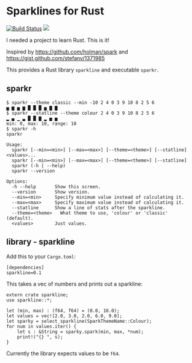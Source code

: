 # Sparklines for Rust

[![Build Status](https://travis-ci.org/ferrouswheel/rust-sparkline.svg?branch=master)](https://travis-ci.org/ferrouswheel/rust-sparkline)
[![](http://meritbadge.herokuapp.com/sparkline)](https://crates.io/crates/sparkline)

I needed a project to learn Rust. This is it!

Inspired by https://github.com/holman/spark and https://gist.github.com/stefanv/1371985

This provides a Rust library `sparkline` and executable `sparkr`.

## sparkr

```
$ sparkr --theme classic --min -10 2 4 0 3 9 10 8 2 5 6
▅ ▆ ▅ ▆ █ █ █ ▅ ▇ ▇
$ sparkr --statline --theme colour 2 4 0 3 9 10 8 2 5 6
▂ ▄ ▁ ▃ █ █ ▇ ▂ ▅ ▅
min: 0, max: 10, range: 10
$ sparkr -h
sparkr

Usage:
  sparkr [--min=<min>] [--max=<max>] [--theme=<theme>] [--statline] <values>...
  sparkr [--min=<min>] [--max=<max>] [--theme=<theme>] [--statline]
  sparkr (-h | --help)
  sparkr --version

Options:
  -h --help       Show this screen.
  --version       Show version.
  --min=<min>     Specify minimum value instead of calculating it.
  --max=<max>     Specify maximum value instead of calculating it.
  --statline      Show a line of stats after the sparkline.
  --theme=<theme>   What theme to use, 'colour' or 'classic' (default).
  <values>        Just values.
```

## library - sparkline

Add this to your `Cargo.toml`:
```
[dependencies]
sparkline=0.1
```

This takes a vec of numbers and prints out a sparkline:
```
extern crate sparkline;
use sparkline::*;

let (min, max) : (f64, f64) = (0.0, 10.0);
let values = vec![2.0, 3.0, 2.0, 6.0, 9.0];
let sparky = select_sparkline(SparkThemeName::Colour);
for num in values.iter() {
    let s : &String = sparky.spark(min, max, *num);
    print!("{} ", s);
}

```

Currently the library expects values to be `f64`.
